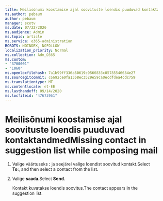 ```yaml
---
title: Meilisõnumi koostamise ajal soovituste loendis puuduvad kontaktandmed
ms.author: pebaum
author: pebaum
manager: scotv
ms.date: 07/22/2020
ms.audience: Admin
ms.topic: article
ms.service: o365-administration
ROBOTS: NOINDEX, NOFOLLOW
localization_priority: Normal
ms.collection: Adm_O365
ms.custom:
- "3700001"
- "1060"
ms.openlocfilehash: 7a1b99ff336a50619c9560833c05785546634e27
ms.sourcegitcommit: c6692ce0fa1358ec3529e59ca0ecdfdea4cdc759
ms.translationtype: MT
ms.contentlocale: et-EE
ms.lasthandoff: 09/14/2020
ms.locfileid: "47673961"
---
```

# <a name="missing-contact-in-suggestion-list-while-composing-mail"></a><span data-ttu-id="b1c18-102">Meilisõnumi koostamise ajal soovituste loendis puuduvad kontaktandmed</span><span class="sxs-lookup"><span data-stu-id="b1c18-102">Missing contact in suggestion list while composing mail</span></span>

1. <span data-ttu-id="b1c18-103">Valige väärtuseks **:** ja seejärel valige loendist soovitud kontakt.</span><span class="sxs-lookup"><span data-stu-id="b1c18-103">Select **To:**, and then select a contact from the list.</span></span>
2. <span data-ttu-id="b1c18-104">Valige **saada**.</span><span class="sxs-lookup"><span data-stu-id="b1c18-104">Select **Send**.</span></span>

    <span data-ttu-id="b1c18-105">Kontakt kuvatakse loendis soovitus.</span><span class="sxs-lookup"><span data-stu-id="b1c18-105">The contact appears in the suggestion list.</span></span>